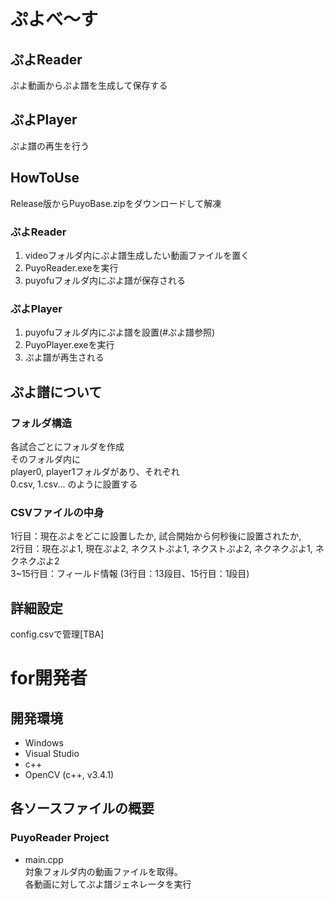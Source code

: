 # ぷよべ～す

## ぷよReader
ぷよ動画からぷよ譜を生成して保存する

## ぷよPlayer
ぷよ譜の再生を行う


## HowToUse
Release版からPuyoBase.zipをダウンロードして解凍

### ぷよReader
1. videoフォルダ内にぷよ譜生成したい動画ファイルを置く
2. PuyoReader.exeを実行
3. puyofuフォルダ内にぷよ譜が保存される

### ぷよPlayer
1. puyofuフォルダ内にぷよ譜を設置(#ぷよ譜参照)
2. PuyoPlayer.exeを実行
3. ぷよ譜が再生される

## ぷよ譜について
### フォルダ構造
各試合ごとにフォルダを作成  
そのフォルダ内に  
player0, player1フォルダがあり、それぞれ  
0.csv, 1.csv...
のように設置する

### CSVファイルの中身
1行目：現在ぷよをどこに設置したか, 試合開始から何秒後に設置されたか,   
2行目：現在ぷよ1, 現在ぷよ2, ネクストぷよ1, ネクストぷよ2, ネクネクぷよ1, ネクネクぷよ2  
3~15行目：フィールド情報 (3行目：13段目、15行目：1段目)


## 詳細設定
config.csvで管理[TBA]




# for開発者

## 開発環境
- Windows
- Visual Studio
- c++
- OpenCV (c++, v3.4.1)

## 各ソースファイルの概要
###  PuyoReader Project 
- main.cpp  
対象フォルダ内の動画ファイルを取得。  
各動画に対してぷよ譜ジェネレータを実行  

